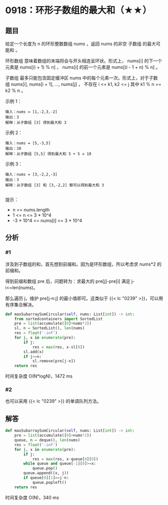 # 0918：环形子数组的最大和（★★）


## 题目

给定一个长度为 n 的环形整数数组 nums ，返回 nums 的非空 子数组 的最大可能和 。

环形数组 意味着数组的末端将会与开头相连呈环状。形式上， nums[i] 的下一个元素是 nums[(i + 1) % n] ， 
nums[i] 的前一个元素是 nums[(i - 1 + n) % n] 。

子数组 最多只能包含固定缓冲区 nums 中的每个元素一次。形式上，对于子数组 nums[i], nums[i + 1], ..., nums[j] ，
不存在 i <= k1, k2 <= j 其中 k1 % n == k2 % n 。


示例 1：

    输入：nums = [1,-2,3,-2]
    输出：3
    解释：从子数组 [3] 得到最大和 3

示例 2：

    输入：nums = [5,-3,5]
    输出：10
    解释：从子数组 [5,5] 得到最大和 5 + 5 = 10

示例 3：

    输入：nums = [3,-2,2,-3]
    输出：3
    解释：从子数组 [3] 和 [3,-2,2] 都可以得到最大和 3
     

提示：
- n == nums.length
- 1 <= n <= 3 * 10^4
- -3 * 10^4 <= nums[i] <= 3 * 10^4


## 分析

### #1

涉及到子数组的和，首先想到前缀和。因为是环形数组，所以考虑求 nums*2 的前缀和。

得到前缀和数组 pre 后，问题转为：求最大的 pre[j]-pre[i] 满足 j-i<=len(nums)。

那么遍历 j，维护 pre[j-n:j] 的最小值即可。这类似于 {{< lc "0239" >}}，可以用有序集合解决。

```python
def maxSubarraySumCircular(self, nums: List[int]) -> int:
    from sortedcontainers import SortedList
    pre = list(accumulate([0]+nums*2))
    sl, n = SortedList(), len(nums)
    res = float('-inf')
    for j, x in enumerate(pre):
        if j:
            res = max(res, x-sl[0])
        sl.add(x)
        if j>=n:
            sl.remove(pre[j-n])
    return res
```
时间复杂度 O(N*logN)，1472 ms

### #2

也可以采用 {{< lc "0239" >}} 的单调队列方法。


## 解答

```python
def maxSubarraySumCircular(self, nums: List[int]) -> int:
    pre = list(accumulate([0]+nums*2))
    queue, n = deque(), len(nums)
    res = float('-inf')
    for j, x in enumerate(pre):
        if j:
            res = max(res, x-queue[0][0])
        while queue and queue[-1][0]>=x:
            queue.pop()
        queue.append((x, j))
        if queue[0][1]==j-n:
            queue.popleft()
    return res
```
时间复杂度 O(N)，340 ms

